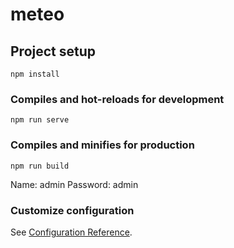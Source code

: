 # meteo

## Project setup
```
npm install
```

### Compiles and hot-reloads for development
```
npm run serve
```

### Compiles and minifies for production
```
npm run build
```
Name: admin
Password: admin

### Customize configuration
See [Configuration Reference](https://cli.vuejs.org/config/).
